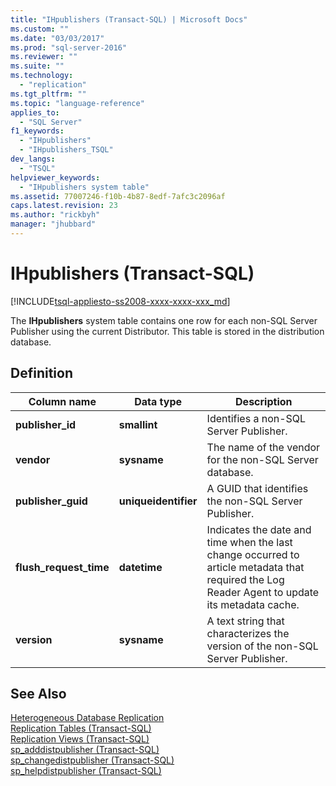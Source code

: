 ```yaml
---
title: "IHpublishers (Transact-SQL) | Microsoft Docs"
ms.custom: ""
ms.date: "03/03/2017"
ms.prod: "sql-server-2016"
ms.reviewer: ""
ms.suite: ""
ms.technology: 
  - "replication"
ms.tgt_pltfrm: ""
ms.topic: "language-reference"
applies_to: 
  - "SQL Server"
f1_keywords: 
  - "IHpublishers"
  - "IHpublishers_TSQL"
dev_langs: 
  - "TSQL"
helpviewer_keywords: 
  - "IHpublishers system table"
ms.assetid: 77007246-f10b-4b87-8edf-7afc3c2096af
caps.latest.revision: 23
ms.author: "rickbyh"
manager: "jhubbard"
---
```

# IHpublishers (Transact-SQL)
[!INCLUDE[tsql-appliesto-ss2008-xxxx-xxxx-xxx_md](../../../database-engine/configure/windows/includes/tsql-appliesto-ss2008-xxxx-xxxx-xxx-md.md)]

  The **IHpublishers** system table contains one row for each non-SQL Server Publisher using the current Distributor. This table is stored in the distribution database.  
  
## Definition  
  
|Column name|Data type|Description|  
|-----------------|---------------|-----------------|  
|**publisher_id**|**smallint**|Identifies a non-SQL Server Publisher.|  
|**vendor**|**sysname**|The name of the vendor for the non-SQL Server database.|  
|**publisher_guid**|**uniqueidentifier**|A GUID that identifies the non-SQL Server Publisher.|  
|**flush_request_time**|**datetime**|Indicates the date and time when the last change occurred to article metadata that required the Log Reader Agent to update its metadata cache.|  
|**version**|**sysname**|A text string that characterizes the version of the non-SQL Server Publisher.|  
  
## See Also  
 [Heterogeneous Database Replication](../../../relational-databases/replication/non-sql/heterogeneous-database-replication.md)   
 [Replication Tables &#40;Transact-SQL&#41;](../../../relational-databases/reference/system-tables/replication-tables-transact-sql.md)   
 [Replication Views &#40;Transact-SQL&#41;](../../../relational-databases/reference/system-views/replication-views-transact-sql.md)   
 [sp_adddistpublisher &#40;Transact-SQL&#41;](../../../relational-databases/reference/system-stored-procedures/sp-adddistpublisher-transact-sql.md)   
 [sp_changedistpublisher &#40;Transact-SQL&#41;](../../../relational-databases/reference/system-stored-procedures/sp-changedistpublisher-transact-sql.md)   
 [sp_helpdistpublisher &#40;Transact-SQL&#41;](../../../relational-databases/reference/system-stored-procedures/sp-helpdistpublisher-transact-sql.md)  
  
  